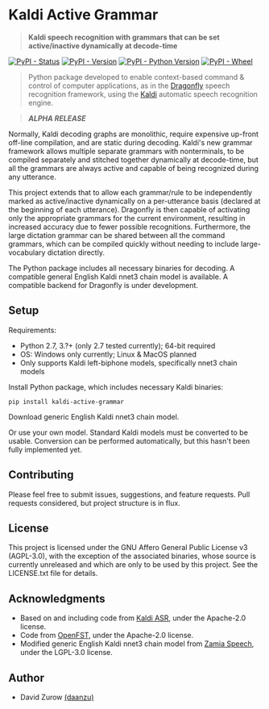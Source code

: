 # Kaldi Active Grammar

> **Kaldi speech recognition with grammars that can be set active/inactive dynamically at decode-time**

[![PyPI - Status](https://img.shields.io/pypi/status/kaldi-active-grammar.svg)](https://pypi.python.org/pypi/kaldi-active-grammar/)
[![PyPI - Version](https://img.shields.io/pypi/v/kaldi-active-grammar.svg)](https://pypi.python.org/pypi/kaldi-active-grammar/)
[![PyPI - Python Version](https://img.shields.io/pypi/pyversions/kaldi-active-grammar.svg)](https://pypi.python.org/pypi/kaldi-active-grammar/)
[![PyPI - Wheel](https://img.shields.io/pypi/wheel/kaldi-active-grammar.svg)](https://pypi.python.org/pypi/kaldi-active-grammar/)

> Python package developed to enable context-based command & control of computer applications, as in the [Dragonfly](https://github.com/dictation-toolbox/dragonfly) speech recognition framework, using the [Kaldi](https://github.com/kaldi-asr/kaldi) automatic speech recognition engine.

> **_ALPHA RELEASE_**

Normally, Kaldi decoding graphs are monolithic, require expensive up-front off-line compilation, and are static during decoding. Kaldi's new grammar framework allows multiple separate grammars with nonterminals, to be compiled separately and stitched together dynamically at decode-time, but all the grammars are always active and capable of being recognized during any utterance.

This project extends that to allow each grammar/rule to be independently marked as active/inactive dynamically on a per-utterance basis (declared at the beginning of each utterance). Dragonfly is then capable of activating only the appropriate grammars for the current environment, resulting in increased accuracy due to fewer possible recognitions. Furthermore, the large dictation grammar can be shared between all the command grammars, which can be compiled quickly without needing to include large-vocabulary dictation directly.

The Python package includes all necessary binaries for decoding. A compatible general English Kaldi nnet3 chain model is available. A compatible backend for Dragonfly is under development.

## Setup

Requirements:
* Python 2.7, 3.?+ (only 2.7 tested currently); 64-bit required
* OS: Windows only currently; Linux & MacOS planned
* Only supports Kaldi left-biphone models, specifically nnet3 chain models

Install Python package, which includes necessary Kaldi binaries:

```
pip install kaldi-active-grammar
```

Download generic English Kaldi nnet3 chain model.

Or use your own model. Standard Kaldi models must be converted to be usable. Conversion can be performed automatically, but this hasn't been fully implemented yet.

## Contributing

Please feel free to submit issues, suggestions, and feature requests. Pull requests considered, but project structure is in flux.

## License

This project is licensed under the GNU Affero General Public License v3 (AGPL-3.0), with the exception of the associated binaries, whose source is currently unreleased and which are only to be used by this project. See the LICENSE.txt file for details.

## Acknowledgments

* Based on and including code from [Kaldi ASR](https://github.com/kaldi-asr/kaldi), under the Apache-2.0 license.
* Code from [OpenFST](http://www.openfst.org/), under the Apache-2.0 license.
* Modified generic English Kaldi nnet3 chain model from [Zamia Speech](https://github.com/gooofy/zamia-speech), under the LGPL-3.0 license.

## Author

* David Zurow [(daanzu)](https://github.com/daanzu)
